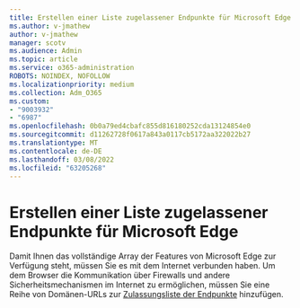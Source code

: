 ```yaml
---
title: Erstellen einer Liste zugelassener Endpunkte für Microsoft Edge
ms.author: v-jmathew
author: v-jmathew
manager: scotv
ms.audience: Admin
ms.topic: article
ms.service: o365-administration
ROBOTS: NOINDEX, NOFOLLOW
ms.localizationpriority: medium
ms.collection: Adm_O365
ms.custom:
- "9003932"
- "6987"
ms.openlocfilehash: 0b0a79ed4cbafc855d816180252cda13124854e0
ms.sourcegitcommit: d11262728f0617a843a0117cb5172aa322022b27
ms.translationtype: MT
ms.contentlocale: de-DE
ms.lasthandoff: 03/08/2022
ms.locfileid: "63205268"
---
```

# <a name="create-an-allow-list-of-endpoints-for-microsoft-edge"></a>Erstellen einer Liste zugelassener Endpunkte für Microsoft Edge

Damit Ihnen das vollständige Array der Features von Microsoft Edge zur Verfügung steht, müssen Sie es mit dem Internet verbunden haben. Um dem Browser die Kommunikation über Firewalls und andere Sicherheitsmechanismen im Internet zu ermöglichen, müssen Sie eine Reihe von Domänen-URLs zur [Zulassungsliste der Endpunkte](https://go.microsoft.com/fwlink/?linkid=2135054) hinzufügen.
